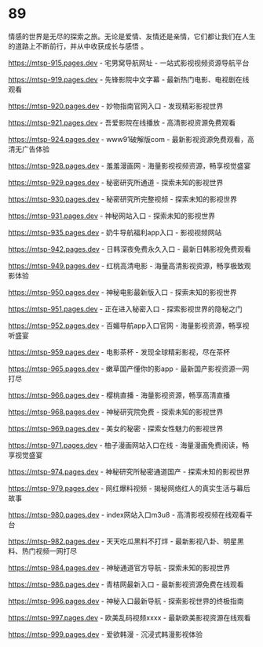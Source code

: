 # 89
情感的世界是无尽的探索之旅。无论是爱情、友情还是亲情，它们都让我们在人生的道路上不断前行，并从中收获成长与感悟 。

https://mtsp-915.pages.dev - 宅男窝导航网址 - 一站式影视视频资源导航平台

https://mtsp-919.pages.dev - 先锋影院中文字幕 - 最新热门电影、电视剧在线观看

https://mtsp-920.pages.dev - 妙物指南官网入口 - 发现精彩影视世界

https://mtsp-921.pages.dev - 吾爱影院在线播放 - 高清影视资源免费观看

https://mtsp-924.pages.dev - www91破解版com - 最新影视资源免费观看，高清无广告体验

https://mtsp-928.pages.dev - 羞羞漫画网 - 海量影视视频资源，畅享视觉盛宴

https://mtsp-929.pages.dev - 秘密研究所通道 - 探索未知的影视世界

https://mtsp-930.pages.dev - 秘密研究所完整视频 - 探索未知的影视世界

https://mtsp-931.pages.dev - 神秘网站入口 - 探索未知的影视世界

https://mtsp-935.pages.dev - 奶牛导航福利app入口 - 影视视频网站

https://mtsp-942.pages.dev - 日韩深夜免费永久入口 - 最新日韩影视免费观看

https://mtsp-949.pages.dev - 红桃高清电影 - 海量高清影视资源，畅享极致观影体验

https://mtsp-950.pages.dev - 神秘电影最新版入口 - 探索未知的影视世界

https://mtsp-951.pages.dev - 正在进入秘密入口 - 探索影视世界的隐秘之门

https://mtsp-952.pages.dev - 百媚导航app入口官网 - 海量影视资源，畅享视听盛宴

https://mtsp-959.pages.dev - 电影茶杯 - 发现全球精彩影视，尽在茶杯

https://mtsp-965.pages.dev - 嫩草国产懂你的影app - 最新国产影视资源一网打尽

https://mtsp-966.pages.dev - 樱桃直播 - 海量影视资源，畅享高清直播

https://mtsp-968.pages.dev - 神秘研究院免费 - 探索未知的影视世界

https://mtsp-969.pages.dev - 美女的秘密 - 探索女性魅力的影视世界

https://mtsp-971.pages.dev - 柚子漫画网站入口在线 - 海量漫画免费阅读，畅享视觉盛宴

https://mtsp-974.pages.dev - 神秘研究所秘密通道国产 - 探索未知的影视世界

https://mtsp-979.pages.dev - 网红爆料视频 - 揭秘网络红人的真实生活与幕后故事

https://mtsp-980.pages.dev - index网站入口m3u8 - 高清影视视频在线观看平台

https://mtsp-982.pages.dev - 天天吃瓜黑料不打烊 - 最新影视八卦、明星黑料、热门视频一网打尽

https://mtsp-984.pages.dev - 神秘通道官方导航 - 探索未知的影视世界

https://mtsp-986.pages.dev - 青桔网最新入口 - 最新影视资源免费在线观看

https://mtsp-996.pages.dev - 神秘入口最新导航 - 探索影视世界的终极指南

https://mtsp-997.pages.dev - 欧美乱码视频xxxx - 最新欧美影视资源在线观看

https://mtsp-999.pages.dev - 爱欲韩漫 - 沉浸式韩漫影视体验
